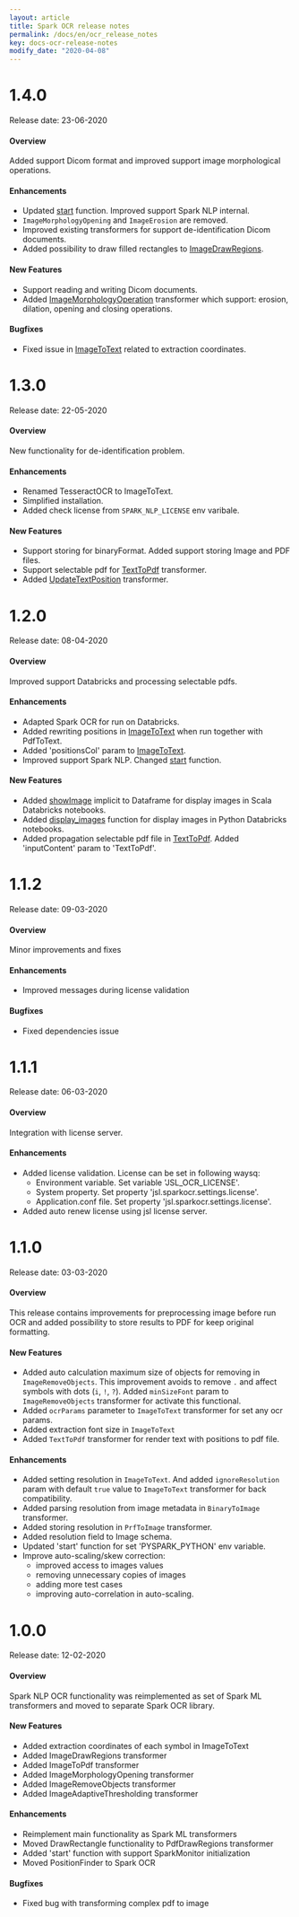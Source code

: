 ```yaml
---
layout: article
title: Spark OCR release notes
permalink: /docs/en/ocr_release_notes
key: docs-ocr-release-notes
modify_date: "2020-04-08"
---
```


# 1.4.0

Release date: 23-06-2020

#### Overview

Added support Dicom format and improved support image morphological operations.

#### Enhancements

* Updated [start](ocr_install#using-start-function) function. Improved support Spark NLP internal.
* `ImageMorphologyOpening` and `ImageErosion` are removed.
* Improved existing transformers for support de-identification Dicom documents.
* Added possibility to draw filled rectangles to [ImageDrawRegions](ocr_pipeline_components#imagedrawregions).

#### New Features

* Support reading and writing Dicom documents.
* Added [ImageMorphologyOperation](ocr_pipeline_components#imagemorphologyoperation) transformer which support:
 erosion, dilation, opening and closing operations.
 
#### Bugfixes

* Fixed issue in [ImageToText](ocr_pipeline_components#imagetotext) related to extraction coordinates.


# 1.3.0

Release date: 22-05-2020

#### Overview

New functionality for de-identification problem.

#### Enhancements

* Renamed TesseractOCR to ImageToText. 
* Simplified installation.
* Added check license from `SPARK_NLP_LICENSE` env varibale.

#### New Features

* Support storing for binaryFormat. Added support storing Image and PDF files.
* Support selectable pdf for [TextToPdf](ocr_pipeline_components#texttopdf) transformer.
* Added [UpdateTextPosition](ocr_pipeline_components#updatetextposition) transformer.


# 1.2.0

Release date: 08-04-2020


#### Overview

Improved support Databricks and processing selectable pdfs.

#### Enhancements

* Adapted Spark OCR for run on Databricks.
* Added rewriting positions in [ImageToText](ocr_pipeline_components#imagetotext) when run together with PdfToText.
* Added 'positionsCol' param to [ImageToText](ocr_pipeline_components#imagetotext).
* Improved support Spark NLP. Changed [start](/ocr_install#using-start-function) function.

#### New Features

* Added [showImage](ocr_structures#showimages) implicit to Dataframe for display images in Scala Databricks notebooks.
* Added [display_images](ocr_structures#display_images) function for display images in Python Databricks notebooks.
* Added propagation selectable pdf file in [TextToPdf](ocr_pipeline_components#texttopdf). Added 'inputContent' param to 'TextToPdf'.


# 1.1.2

Release date: 09-03-2020

#### Overview

Minor improvements and fixes

#### Enhancements

* Improved messages during license validation

#### Bugfixes

* Fixed dependencies issue


# 1.1.1

Release date: 06-03-2020

#### Overview

Integration with license server.

#### Enhancements

* Added license validation. License can be set in following waysq:
  - Environment variable. Set variable 'JSL_OCR_LICENSE'.
  - System property. Set property 'jsl.sparkocr.settings.license'.
  - Application.conf file. Set property 'jsl.sparkocr.settings.license'.
* Added auto renew license using jsl license server.


# 1.1.0

Release date: 03-03-2020

#### Overview

This release contains improvements for preprocessing image before run OCR and
added possibility to store results to PDF for keep original formatting.


#### New Features

* Added auto calculation maximum size of objects for removing in `ImageRemoveObjects`.
  This improvement avoids to remove `.` and affect symbols with dots (`i`, `!`, `?`).
  Added `minSizeFont` param to `ImageRemoveObjects` transformer for
  activate this functional.
* Added `ocrParams` parameter to `ImageToText` transformer for set any
  ocr params.
* Added extraction font size in `ImageToText`
* Added `TextToPdf` transformer for render text with positions to pdf file.


#### Enhancements

* Added setting resolution in `ImageToText`. And added `ignoreResolution` param with
  default `true` value to `ImageToText` transformer for back compatibility.
* Added parsing resolution from image metadata in `BinaryToImage` transformer.
* Added storing resolution in `PrfToImage` transformer.
* Added resolution field to Image schema.
* Updated 'start' function for set 'PYSPARK_PYTHON' env variable.
* Improve auto-scaling/skew correction:
   - improved access to images values
   - removing unnecessary copies of images
   - adding more test cases
   - improving auto-correlation in auto-scaling.


# 1.0.0

Release date: 12-02-2020

#### Overview

Spark NLP OCR functionality was reimplemented as set of Spark ML transformers and
moved to separate Spark OCR library.


#### New Features

* Added extraction coordinates of each symbol in ImageToText
* Added ImageDrawRegions transformer
* Added ImageToPdf transformer
* Added ImageMorphologyOpening transformer
* Added ImageRemoveObjects transformer
* Added ImageAdaptiveThresholding transformer


#### Enhancements

* Reimplement main functionality as Spark ML transformers
* Moved DrawRectangle functionality to PdfDrawRegions transformer
* Added 'start' function with support SparkMonitor initialization
* Moved PositionFinder to Spark OCR


#### Bugfixes

* Fixed bug with transforming complex pdf to image